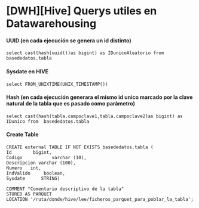 # [DWH][Hive] Querys utiles en Datawarehousing


#### UUID (en cada ejecución se genera un id distinto)
~~~~
select cast(hash(uuid())as bigint) as IDunicoAleatorio from  basededatos.tabla
~~~~
#### Sysdate en HIVE
~~~~
select FROM_UNIXTIME(UNIX_TIMESTAMP())
~~~~
#### Hash (en cada ejecución generara el mismo id unico marcado por la clave natural de la tabla que es pasado como parámetro)
~~~~
select cast(hash(tabla.campoclave1,tabla.campoclave2)as bigint) as IDunico from  basededatos.tabla
~~~~

#### Create Table
~~~~
CREATE external TABLE IF NOT EXISTS basededatos.tabla (
Id        bigint,
Codigo           varchar (10),
Descripcion varchar (100),
Numero   int,
IndValido     boolean,
Sysdate      STRING)

COMMENT "Comentario descriptivo de la tabla"
STORED AS PARQUET
LOCATION '/ruta/donde/hive/lee/ficheros_parquet_para_poblar_la_tabla'; 
~~~~
